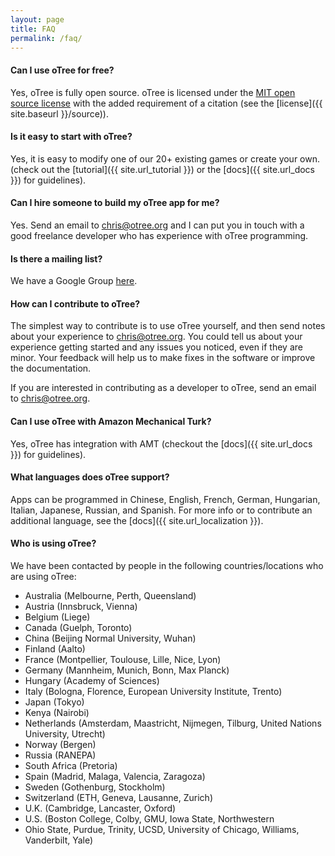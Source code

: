```yaml
---
layout: page
title: FAQ
permalink: /faq/
---
```


#### Can I use oTree for free?

Yes, oTree is fully open source.
oTree is licensed under the
 <a href="http://opensource.org/licenses/MIT" target="_blank">MIT open source license</a>
 with the added requirement of a citation (see the [license]({{ site.baseurl }}/source)).

#### Is it easy to start with oTree?

Yes, it is easy to modify one of our 20+ existing games or create your own.
(check out the [tutorial]({{ site.url_tutorial }}) or the [docs]({{ site.url_docs }}) for guidelines).

#### Can I hire someone to build my oTree app for me?

Yes. Send an email to chris@otree.org and I can put you in touch with
a good freelance developer who has experience with oTree programming.

#### Is there a mailing list?

We have a Google Group [here](https://groups.google.com/forum/#!forum/otree).

#### How can I contribute to oTree?

The simplest way to contribute is to use oTree yourself,
and then send notes about your experience to chris@otree.org.
You could tell us about your experience getting started and any issues you noticed,
even if they are minor. Your feedback will help us to make fixes in the software or improve the documentation.

If you are interested in contributing as a developer to oTree, send an email to chris@otree.org.

#### Can I use oTree with Amazon Mechanical Turk?

Yes, oTree has integration with AMT
(checkout the [docs]({{ site.url_docs }}) for guidelines).

#### What languages does oTree support?

Apps can be programmed in Chinese, English, French, German, Hungarian, Italian, Japanese, Russian, and Spanish.
For more info or to contribute an additional language, see the [docs]({{ site.url_localization }}).

#### Who is using oTree?

We have been contacted by people in the following countries/locations who are using oTree:

- Australia (Melbourne, Perth, Queensland)
- Austria (Innsbruck, Vienna)
- Belgium (Liege)
- Canada (Guelph, Toronto)
- China (Beijing Normal University, Wuhan)
- Finland (Aalto)
- France (Montpellier, Toulouse, Lille, Nice, Lyon)
- Germany (Mannheim, Munich, Bonn, Max Planck)
- Hungary (Academy of Sciences)
- Italy (Bologna, Florence, European University Institute, Trento)
- Japan (Tokyo)
- Kenya (Nairobi)
- Netherlands (Amsterdam, Maastricht, Nijmegen, Tilburg, United Nations University, Utrecht)
- Norway (Bergen)
- Russia (RANEPA)
- South Africa (Pretoria)
- Spain (Madrid, Malaga, Valencia, Zaragoza)
- Sweden (Gothenburg, Stockholm)
- Switzerland (ETH, Geneva, Lausanne, Zurich)
- U.K. (Cambridge, Lancaster, Oxford)
- U.S. (Boston College, Colby, GMU, Iowa State, Northwestern
- Ohio State, Purdue, Trinity, UCSD, University of Chicago, Williams, Vanderbilt, Yale)